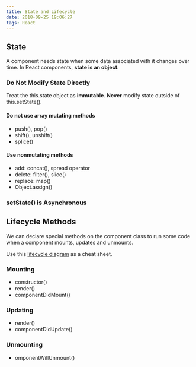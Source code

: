 ```yaml
---
title: State and Lifecycle
date: 2018-09-25 19:06:27
tags: React
---
```

## State
A component needs state when some data associated with it changes over time.
In React components, **state is an object**. 

### Do Not Modify State Directly
Treat the this.state object as **immutable**.
**Never** modify state outside of this.setState().

#### Do not use array mutating methods
* push(), pop()
* shift(), unshift()
* splice()

#### Use nonmutating methods
* add: concat(), spread operator
* delete: filter(), slice()
* replace: map()
* Object.assign()

### setState() is Asynchronous

## Lifecycle Methods
We can declare special methods on the component class to run some code when a component mounts, updates and unmounts.

Use this [lifecycle diagram](http://projects.wojtekmaj.pl/react-lifecycle-methods-diagram/) as a cheat sheet.

### Mounting
* constructor()
* render()
* componentDidMount()

### Updating
* render()
* componentDidUpdate()

### Unmounting
* omponentWillUnmount()